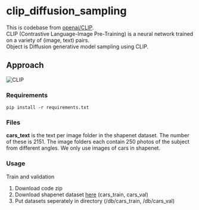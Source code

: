 # clip_diffusion_sampling

This is codebase from [openai/CLIP](https://github.com/openai/CLIP). <br/> 
CLIP (Contrastive Language-Image Pre-Training) is a neural network trained on a variety of (image, text) pairs. <br/>
Object is Diffusion generative model sampling using CLIP.

## Approach
![CLIP](https://github.com/Yeoneasy/clip_guided_diffusion/assets/129255517/0a8bed9a-00db-4185-b917-8c73367a5c54)

### Requirements

```
pip install -r requirements.txt
```

### Files

**cars_text** is the text per image folder in the shapenet dataset.
The number of these is 2151. The image folders each contain 250 photos of the subject from different angles.
We only use images of cars in shapenet.

### Usage

Train and validation

1. Download code zip
2. Download shapenet dataset [here](https://drive.google.com/drive/folders/1OkYgeRcIcLOFu1ft5mRODWNQaPJ0ps90) (cars_train, cars_val)
3. Put datasets seperately in directory (/db/cars_train, /db/cars_val)



